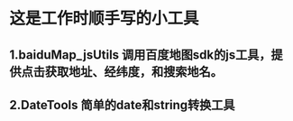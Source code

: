 # 这是工作时顺手写的小工具
## 1.baiduMap_jsUtils  调用百度地图sdk的js工具，提供点击获取地址、经纬度，和搜索地名。
## 2.DateTools  简单的date和string转换工具